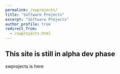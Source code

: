 ```yaml
---
permalink: /swprojects/
title: "Software Projects"
excerpt: "Software Projects"
author_profile: true
redirect_from:
  - /swprojects.html
---
```



## This site is still in alpha dev phase

swprojects is here
